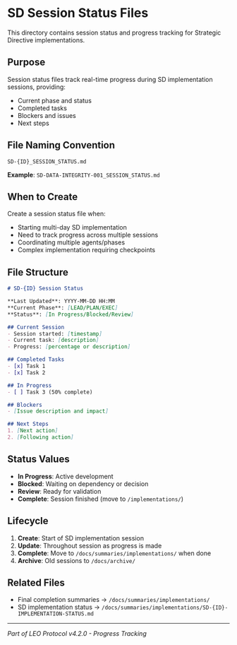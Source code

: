 # SD Session Status Files

This directory contains session status and progress tracking for Strategic Directive implementations.

## Purpose

Session status files track real-time progress during SD implementation sessions, providing:
- Current phase and status
- Completed tasks
- Blockers and issues
- Next steps

## File Naming Convention

```
SD-{ID}_SESSION_STATUS.md
```

**Example**: `SD-DATA-INTEGRITY-001_SESSION_STATUS.md`

## When to Create

Create a session status file when:
- Starting multi-day SD implementation
- Need to track progress across multiple sessions
- Coordinating multiple agents/phases
- Complex implementation requiring checkpoints

## File Structure

```markdown
# SD-{ID} Session Status

**Last Updated**: YYYY-MM-DD HH:MM
**Current Phase**: [LEAD/PLAN/EXEC]
**Status**: [In Progress/Blocked/Review]

## Current Session
- Session started: [timestamp]
- Current task: [description]
- Progress: [percentage or description]

## Completed Tasks
- [x] Task 1
- [x] Task 2

## In Progress
- [ ] Task 3 (50% complete)

## Blockers
- [Issue description and impact]

## Next Steps
1. [Next action]
2. [Following action]
```

## Status Values

- **In Progress**: Active development
- **Blocked**: Waiting on dependency or decision
- **Review**: Ready for validation
- **Complete**: Session finished (move to `/implementations/`)

## Lifecycle

1. **Create**: Start of SD implementation session
2. **Update**: Throughout session as progress is made
3. **Complete**: Move to `/docs/summaries/implementations/` when done
4. **Archive**: Old sessions to `/docs/archive/`

## Related Files

- Final completion summaries → `/docs/summaries/implementations/`
- SD implementation status → `/docs/summaries/implementations/SD-{ID}-IMPLEMENTATION-STATUS.md`

---

*Part of LEO Protocol v4.2.0 - Progress Tracking*
